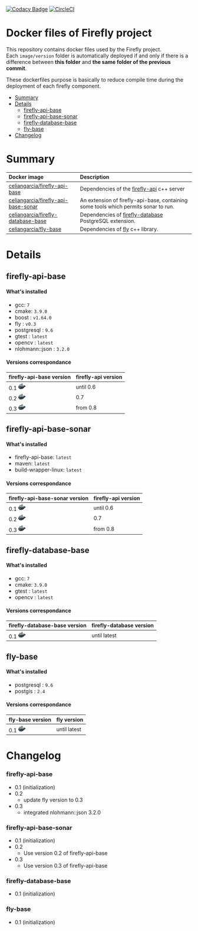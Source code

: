[![Codacy Badge](https://api.codacy.com/project/badge/Grade/1d70638e495b40b4964efc84026298a3)](https://www.codacy.com/app/celiangarcia/firefly-docker-bases?utm_source=github.com&amp;utm_medium=referral&amp;utm_content=celian-garcia/firefly-docker-bases&amp;utm_campaign=Badge_Grade) [![CircleCI](https://circleci.com/gh/celian-garcia/firefly-docker-bases/tree/master.svg?style=shield)](https://circleci.com/gh/celian-garcia/firefly-docker-bases/tree/master)

# Docker files of Firefly project

This repository contains docker files used by the Firefly project. <br>
Each `image/version` folder is automatically deployed if and only if there is a difference between **this folder** and **the same folder of the previous commit**.

These dockerfiles purpose is basically to reduce compile time during the deployment of each firefly component.

- [Summary](#summary)
- [Details](#details)
  - [firefly-api-base](#firefly-api-base)
  - [firefly-api-base-sonar](#firefly-api-base-sonar)
  - [firefly-database-base](#firefly-database-base)
  - [fly-base](#fly-base)
- [Changelog](#changelog)

# Summary

| Docker image  | Description |
| :------------ | :---------- |
| [celiangarcia/firefly-api-base](https://hub.docker.com/r/celiangarcia/firefly-api-base/) |              Dependencies of the [firefly-api](https://github.com/celian-garcia/firefly-api) c++ server|
| [celiangarcia/firefly-api-base-sonar](https://hub.docker.com/r/celiangarcia/firefly-api-base-sonar/) |  An extension of firefly-api-base, containing some tools which permits sonar to run. |
| [celiangarcia/firefly-database-base](https://hub.docker.com/r/celiangarcia/firefly-database-base/) |    Dependencies of [firefly-database](https://github.com/celian-garcia/firefly-database) PostgreSQL extension. |
| [celiangarcia/fly-base](https://hub.docker.com/r/celiangarcia/fly-base/) |                              Dependencies of [fly](https://github.com/celian-garcia/fly) c++ library.|

# Details

## firefly-api-base
#### What's installed
- gcc: `7`
- cmake: `3.9.0`
- boost : `v1.64.0`
- fly : `v0.3`
- postgresql : `9.6`
- gtest : `latest`
- opencv : `latest`
- nlohmann::json : `3.2.0`

#### Versions correspondance
| firefly-api-base version | firefly-api version |
| :----------------------- | :------------------ |
| 0.1  [<img src="https://github.com/celian-garcia/firefly-assets/blob/master/external/docker_logo_20.svg" width="20">](firefly-api-base/0.1/Dockerfile)  | until 0.6  	|
| 0.2  [<img src="https://github.com/celian-garcia/firefly-assets/blob/master/external/docker_logo_20.svg" width="20">](firefly-api-base/0.2/Dockerfile)  | 0.7   		|
| 0.3  [<img src="https://github.com/celian-garcia/firefly-assets/blob/master/external/docker_logo_20.svg" width="20">](firefly-api-base/0.3/Dockerfile)  | from 0.8   	|


## firefly-api-base-sonar
#### What's installed
- firefly-api-base: `latest`
- maven: `latest`
- build-wrapper-linux: `latest`

#### Versions correspondance
| firefly-api-base-sonar version | firefly-api version |
| :----------------------------- | :------------------ |
| 0.1  [<img src="https://github.com/celian-garcia/firefly-assets/blob/master/external/docker_logo_20.svg" width="20">](firefly-api-base-sonar/0.1/Dockerfile)  | until 0.6   	|
| 0.2  [<img src="https://github.com/celian-garcia/firefly-assets/blob/master/external/docker_logo_20.svg" width="20">](firefly-api-base-sonar/0.2/Dockerfile)  | 0.7    		|
| 0.3  [<img src="https://github.com/celian-garcia/firefly-assets/blob/master/external/docker_logo_20.svg" width="20">](firefly-api-base-sonar/0.3/Dockerfile)  | from 0.8    	|


## firefly-database-base
#### What's installed
- gcc: `7`
- cmake: `3.9.0`
- gtest : `latest`
- opencv : `latest`

#### Versions correspondance
| firefly-database-base version | firefly-database version |
| :---------------------------- | :----------------------- |
| 0.1  [<img src="https://github.com/celian-garcia/firefly-assets/blob/master/external/docker_logo_20.svg" width="20">](firefly-database-base/0.1/Dockerfile)  | until latest |

## fly-base
#### What's installed
- postgresql : `9.6`
- postgis :  `2.4`

#### Versions correspondance
| fly-base version | fly version |
| :--------------- | :---------- |
| 0.1  [<img src="https://github.com/celian-garcia/firefly-assets/blob/master/external/docker_logo_20.svg" width="20">](fly-base/0.1/Dockerfile)  | until latest |

# Changelog

### firefly-api-base
- 0.1 (initialization)
- 0.2
  - update fly version to 0.3
- 0.3
  - integrated nlohmann::json 3.2.0

### firefly-api-base-sonar
- 0.1 (initialization)
- 0.2
  - Use version 0.2 of firefly-api-base
- 0.3
  - Use version 0.3 of firefly-api-base

### firefly-database-base
- 0.1 (initialization)

### fly-base
- 0.1 (initialization)